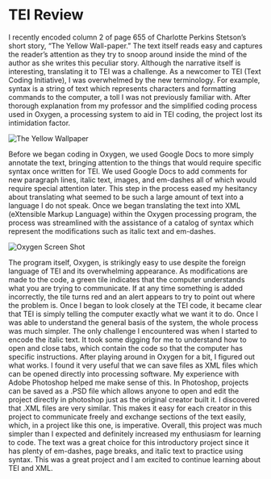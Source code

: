 # TEI Review

I recently encoded column 2 of page 655 of Charlotte Perkins Stetson’s short story, “The Yellow Wall-paper.” The text itself reads easy and captures the reader’s attention as they try to snoop around inside the mind of the author as she writes this peculiar story. Although the narrative itself is interesting, translating it to TEI was a challenge. As a newcomer to TEI (Text Coding Initiative), I was overwhelmed by the new terminology. For example, syntax is a string of text which represents characters and formatting commands to the computer, a toll I was not previously familiar with. After thorough explanation from my professor and the simplified coding process used in Oxygen, a processing system to aid in TEI coding, the project lost its intimidation factor.


![The Yellow Wallpaper](https://rebeccakiser.github.io/rebeccakiser/images/cover.jpeg)

Before we began coding in Oxygen, we used Google Docs to more simply annotate the text, bringing attention to the things that would require specific syntax once written for TEI. We used Google Docs to add comments for new paragraph lines, italic text, images, and em-dashes all of which would require special attention later. This step in the process eased my hesitancy about translating what seemed to be such a large amount of text into a language I do not speak. Once we began translating the text into XML (eXtensible Markup Language) within the Oxygen processing program, the process was streamlined with the assistance of a catalog of syntax which represent the modifications such as italic text and em-dashes. 
  
![Oxygen Screen Shot](https://rebeccakiser.github.io/rebeccakiser/images/TEI.png)

The program itself, Oxygen, is strikingly easy to use despite the foreign language of TEI and its overwhelming appearance. As modifications are made to the code, a green tile indicates that the computer understands what you are trying to communicate. If at any time something is added incorrectly, the tile turns red and an alert appears to try to point out where the problem is. Once I began to look closely at the TEI code, it became clear that TEI is simply telling the computer exactly what we want it to do. Once I was able to understand the general basis of the system, the whole process was much simpler. The only challenge I encountered was when I started to encode the italic text. It took some digging for me to understand how to open and close tabs, which contain the code so that the computer has specific instructions. After playing around in Oxygen for a bit, I figured out what works. 
I found it very useful that we can save files as XML files which can be opened directly into processing software. My experience with Adobe Photoshop helped me make sense of this. In Photoshop, projects can be saved as a .PSD file which allows anyone to open and edit the project directly in photoshop just as the original creator built it. I discovered that .XML files are very similar. This makes it easy for each creator in this project to communicate freely and exchange sections of the text easily, which, in a project like this one, is imperative. 
Overall, this project was much simpler than I expected and definitely increased my enthusiasm for learning to code. The text was a great choice for this introductory project since it has plenty of em-dashes, page breaks, and italic text to practice using syntax. This was a great project and I am excited to continue learning about TEI and XML.
